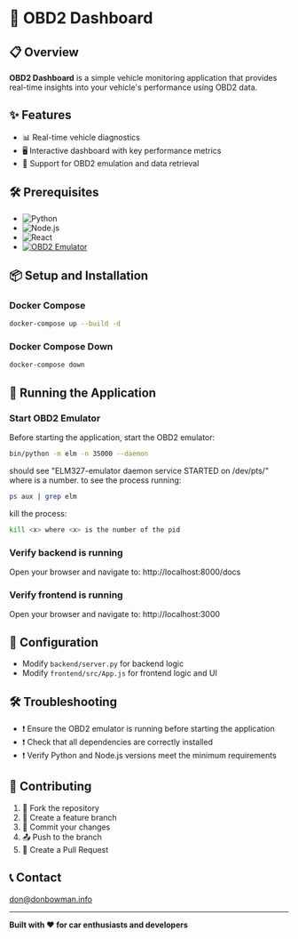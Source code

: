 # 🚗 OBD2 Dashboard

## 📋 Overview

**OBD2 Dashboard** is a simple vehicle monitoring application that provides real-time insights into your vehicle's performance using OBD2 data.

## ✨ Features

- 📊 Real-time vehicle diagnostics
- 🖥️ Interactive dashboard with key performance metrics
- 🔧 Support for OBD2 emulation and data retrieval

## 🛠️ Prerequisites

- ![Python](https://img.shields.io/badge/Python-3.8+-blue)
- ![Node.js](https://img.shields.io/badge/Node.js-14+-green)
- ![React](https://img.shields.io/badge/React-16+-lightblue)
- [![OBD2 Emulator](https://img.shields.io/badge/ELM327-emulator-blue)](https://github.com/Ircama/ELM327-emulator)

## 📦 Setup and Installation

### Docker Compose

```bash
docker-compose up --build -d
```

### Docker Compose Down

```bash
docker-compose down
```

## 🚀 Running the Application

### Start OBD2 Emulator

Before starting the application, start the OBD2 emulator:
```bash
bin/python -m elm -n 35000 --daemon
```
should see "ELM327-emulator daemon service STARTED on  /dev/pts/<x>" where <x> is a number.
to see the process running:
```bash
ps aux | grep elm
```

kill the process:
```bash
kill <x> where <x> is the number of the pid
```

### Verify backend is running

Open your browser and navigate to:
 http://localhost:8000/docs

### Verify frontend is running

Open your browser and navigate to:
 http://localhost:3000


 

## 🔧 Configuration

- Modify `backend/server.py` for backend logic
- Modify `frontend/src/App.js` for frontend logic and UI

## 🛠️ Troubleshooting

- ❗ Ensure the OBD2 emulator is running before starting the application
- ❗ Check that all dependencies are correctly installed
- ❗ Verify Python and Node.js versions meet the minimum requirements

## 🤝 Contributing

1. 🍴 Fork the repository
2. 🌿 Create a feature branch
3. 💾 Commit your changes
4. 📤 Push to the branch
5. 🔀 Create a Pull Request

<!-- ## 📄 License

*[Specify your project's license]* -->

## 📞 Contact

don@donbowman.info

---

**Built with ❤️ for car enthusiasts and developers**